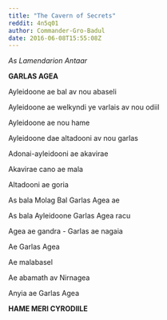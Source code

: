 ```yaml
---
title: "The Cavern of Secrets"
reddit: 4n5q01
author: Commander-Gro-Badul
date: 2016-06-08T15:55:08Z
---
```


*As Lamendarion Antaar*

**GARLAS AGEA**

Ayleidoone ae bal av nou abaseli

Ayleidoone ae welkyndi ye varlais av nou odiil

Ayleidoone ae nou hame

Ayleidoone dae altadooni av nou garlas

Adonai-ayleidooni ae akavirae

Akavirae cano ae mala

Altadooni ae goria

As bala Molag Bal Garlas Agea ae

As bala Ayleidoone Garlas Agea racu

Agea ae gandra - Garlas ae nagaia

Ae Garlas Agea

Ae malabasel

Ae abamath av Nirnagea

Anyia ae Garlas Agea

**HAME MERI CYRODIILE**
